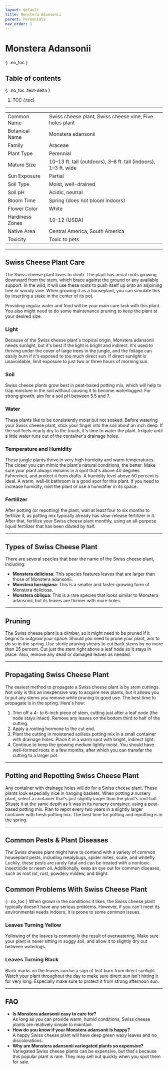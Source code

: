```yaml
---
layout: default
title: Monstera Adansonii
parent: Perennials
nav_order: 1
---
```


# Monstera Adansonii
{: .no_toc }

## Table of contents
{: .no_toc .text-delta }

1. TOC
{:toc}

---

|                 |                                                                 |
|-----------------|-----------------------------------------------------------------|
| Common Name     | Swiss cheese plant, Swiss cheese vine, Five holes plant         |
| Botanical Name  | Monstera adansonii                                              |
| Family          | Araceae                                                         |
| Plant Type      | Perennial                                                       |
| Mature Size     | 10–13 ft. tall (outdoors), 3–8 ft. tall (indoors), 1–3 ft. wide |
| Sun Exposure    | Partial                                                         |
| Soil Type       | Moist, well-drained                                             |
| Soil pH         | Acidic, neutral                                                 |
| Bloom Time      | Spring (does not bloom indoors)                                 |
| Flower Color    | White                                                           |
| Hardiness Zones | 10–12 (USDA)                                                    |
| Native Area     | Central America, South America                                  |
| Toxicity        | Toxic to pets                                                   |

***

## Swiss Cheese Plant Care
The Swiss cheese plant loves to climb. The plant has aerial roots growing downward from the stem, which brace against the ground or any available support. In the wild, it will use these roots to push itself up onto an adjoining tree or woody vine. When growing it as a houseplant, you can simulate this by inserting a stake in the center of its pot.

Providing regular water and food will be your main care task with this plant. You also might need to do some maintenance pruning to keep the plant at your desired size.

### Light
Because of the Swiss cheese plant's tropical origin, Monstera adansonii needs sunlight, but it's best if the light is bright and indirect. It's used to thriving under the cover of large trees in the jungle, and the foliage can easily burn if it's exposed to too much direct sun. If direct sunlight is unavoidable, limit exposure to just two or three hours of morning sun.

### Soil
Swiss cheese plants grow best in peat-based potting mix, which will help to trap moisture in the soil without causing it to become waterlogged. For strong growth, aim for a soil pH between 5.5 and 7.

### Water
These plants like to be consistently moist but not soaked. Before watering your Swiss cheese plant, stick your finger into the soil about an inch deep. If the soil feels nearly dry to the touch, it's time to water the plant. Irrigate until a little water runs out of the container's drainage holes.

### Temperature and Humidity
These jungle plants thrive in very high humidity and warm temperatures. The closer you can mimic the plant's natural conditions, the better. Make sure your plant always remains in a spot that's above 40 degrees Fahrenheit, and protect it from drafts. A humidity level above 50 percent is ideal. A warm, well-lit bathroom is a good spot for this plant. If you need to increase humidity, mist the plant or use a humidifier in its space.

### Fertilizer
After potting (or repotting) the plant, wait at least four to six months to fertilize it, as potting mix typically already has slow-release fertilizer in it. After that, fertilize your Swiss cheese plant monthly, using an all-purpose liquid fertilizer that has been diluted by half.

***

## Types of Swiss Cheese Plant
There are several species that bear the name of the Swiss cheese plant, including:
* **Monstera deliciosa**: This species features leaves that are larger than those of Monstera adansonii.
* **Monstera borsigiana**: This is a smaller and faster-growing form of Monstera deliciosa.
* **Monstera obliqua**: This is a rare species that looks similar to Monstera adansonii, but its leaves are thinner with more holes.

***

## Pruning
The Swiss cheese plant is a climber, so it might need to be pruned if it begins to outgrow your space. Should you need to prune your plant, aim to do so in the spring. Use sterile pruning shears to cut back stems by no more than 25 percent. Cut just the stem right above a leaf node so it stays in place. Also, remove any dead or damaged leaves as needed.

***

## Propagating Swiss Cheese Plant
The easiest method to propagate a Swiss cheese plant is by stem cuttings. Not only is this an inexpensive way to acquire new plants, but it allows you to put any stems you remove while pruning to good use. The best time to propagate is in the spring. Here's how:
1. Trim off a 4- to 6-inch piece of stem, cutting just after a leaf node (the node stays intact). Remove any leaves on the bottom third to half of the cutting.
2. Apply a rooting hormone to the cut end.
3. Plant the cutting in moistened soilless potting mix in a small container with drainage holes. Place it in a warm spot with bright, indirect light.
4. Continue to keep the growing medium lightly moist. You should have well-formed roots in a few months, after which you can transfer the cutting to a larger pot.

***

## Potting and Repotting Swiss Cheese Plant
Any container with drainage holes will do for a Swiss cheese plant. These plants look especially nice in hanging baskets. When potting a nursery plant, select a container that's just slightly larger than the plant's root ball. Situate it at the same depth as it was in its nursery container, using a peat-based potting mix. Plan to repot every two years in a slightly larger container with fresh potting mix. The best time for potting and repotting is in the spring.

***

## Common Pests & Plant Diseases
The Swiss cheese plant might have to contend with a variety of common houseplant pests, including mealybugs, spider mites, scale, and whitefly. Luckily, these pests are rarely fatal and can be treated with a nontoxic insecticide or neem oil. Additionally, keep an eye out for common diseases, such as root rot, rust, powdery mildew, and blight.

## Common Problems With Swiss Cheese Plant
{: .no_toc }
When grown in the conditions it likes, the Swiss cheese plant typically doesn't have any serious problems. However, if you can't meet its environmental needs indoors, it is prone to some common issues.

### Leaves Turning Yellow
Yellowing of the leaves is commonly the result of overwatering. Make sure your plant is never sitting in soggy soil, and allow it to slightly dry out between waterings.

### Leaves Turning Black
Black marks on the leaves can be a sign of leaf burn from direct sunlight. Watch your plant throughout the day to make sure direct sun isn't hitting it for very long. Especially make sure to protect it from strong afternoon sun.

***

## FAQ
* **Is Monstera adansonii easy to care for?**<br>
As long as you can provide warm, humid conditions, Swiss cheese plants are relatively simple to maintain.
* **How do you know if your Monstera adansonii is happy?**<br>
A happy Swiss cheese plant will have deep green waxy leaves and no discolorations.
* **Why are Monstera adansonii variegated plants so expensive?**<br>
Variegated Swiss cheese plants can be expensive, but that's because this popular plant is rare. They may sell out quickly when you spot them for sale.

